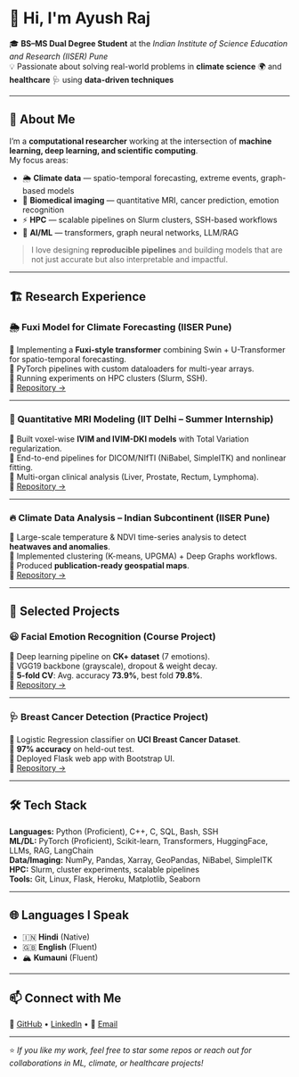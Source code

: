 # 👋 Hi, I'm Ayush Raj  

🎓 **BS–MS Dual Degree Student** at the *Indian Institute of Science Education and Research (IISER) Pune*  
💡 Passionate about solving real-world problems in **climate science** 🌍 and **healthcare** 🩺 using **data-driven techniques**  

---

## 🔬 About Me  
I’m a **computational researcher** working at the intersection of **machine learning, deep learning, and scientific computing**.  
My focus areas:  
- 🌦️ **Climate data** — spatio-temporal forecasting, extreme events, graph-based models  
- 🧠 **Biomedical imaging** — quantitative MRI, cancer prediction, emotion recognition  
- ⚡ **HPC** — scalable pipelines on Slurm clusters, SSH-based workflows  
- 🤖 **AI/ML** — transformers, graph neural networks, LLM/RAG  

> I love designing **reproducible pipelines** and building models that are not just accurate but also interpretable and impactful.  

---

## 🏗️ Research Experience  

### 🌦️ Fuxi Model for Climate Forecasting (IISER Pune)  
🔹 Implementing a **Fuxi-style transformer** combining Swin + U-Transformer for spatio-temporal forecasting.  
🔹 PyTorch pipelines with custom dataloaders for multi-year arrays.  
🔹 Running experiments on HPC clusters (Slurm, SSH).  
📂 [Repository →](https://github.com/Artamta/Fuxi-Weather-Prediction)  

---

### 🧲 Quantitative MRI Modeling (IIT Delhi – Summer Internship)  
🔹 Built voxel-wise **IVIM and IVIM-DKI models** with Total Variation regularization.  
🔹 End-to-end pipelines for DICOM/NIfTI (NiBabel, SimpleITK) and nonlinear fitting.  
🔹 Multi-organ clinical analysis (Liver, Prostate, Rectum, Lymphoma).  
📂 [Repository →](https://github.com/Artamta/Summer_Internsip_IITD)  

---

### 🔥 Climate Data Analysis – Indian Subcontinent (IISER Pune)  
🔹 Large-scale temperature & NDVI time-series analysis to detect **heatwaves and anomalies**.  
🔹 Implemented clustering (K-means, UPGMA) + Deep Graphs workflows.  
🔹 Produced **publication-ready geospatial maps**.  
📂 [Repository →](https://github.com/Artamta/Spito-Temporal_Heatwave_Analysis)  

---

## 📂 Selected Projects  

### 😃 Facial Emotion Recognition (Course Project)  
🔹 Deep learning pipeline on **CK+ dataset** (7 emotions).  
🔹 VGG19 backbone (grayscale), dropout & weight decay.  
🔹 **5-fold CV**: Avg. accuracy **73.9%**, best fold **79.8%**.  
📂 [Repository →](https://github.com/Artamta/project_ayush_raj)  

---

### 🩺 Breast Cancer Detection (Practice Project)  
🔹 Logistic Regression classifier on **UCI Breast Cancer Dataset**.  
🔹 **97% accuracy** on held-out test.  
🔹 Deployed Flask web app with Bootstrap UI.  
📂 [Repository →](https://github.com/Artamta/Brest_Cancer_Detection_Model)  

---

## 🛠️ Tech Stack  

**Languages:** Python (Proficient), C++, C, SQL, Bash, SSH  
**ML/DL:** PyTorch (Proficient), Scikit-learn, Transformers, HuggingFace, LLMs, RAG, LangChain  
**Data/Imaging:** NumPy, Pandas, Xarray, GeoPandas, NiBabel, SimpleITK  
**HPC:** Slurm, cluster experiments, scalable pipelines  
**Tools:** Git, Linux, Flask, Heroku, Matplotlib, Seaborn  

---

## 🌐 Languages I Speak  
- 🇮🇳 **Hindi** (Native)  
- 🇬🇧 **English** (Fluent)  
- 🏔️ **Kumauni** (Fluent)  

---

## 📫 Connect with Me  

🔗 [GitHub](https://github.com/Artamta) • [LinkedIn](https://www.linkedin.com/in/ayush-raj-7608a424a) • 📧 [Email](mailto:raj.ayush@students.iiserpune.ac.in)  

---

⭐️ *If you like my work, feel free to star some repos or reach out for collaborations in ML, climate, or healthcare projects!*  
